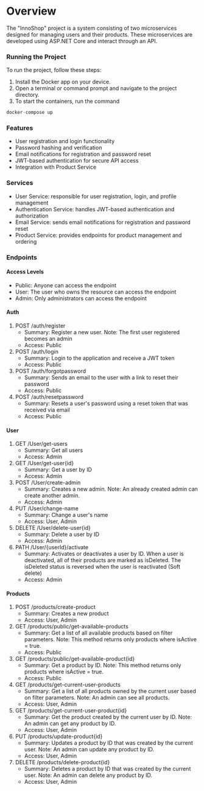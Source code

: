 # Overview

The "InnoShop" project is a system consisting of two microservices designed for managing users and their products. 
These microservices are developed using ASP.NET Core and interact through an API.

### Running the Project

To run the project, follow these steps:
1.	Install the Docker app on your device.
2.	Open a terminal or command prompt and navigate to the project directory.
3.	To start the containers, run the command 
```javascript  
docker-compose up
```

### Features
- User registration and login functionality
- Password hashing and verification 
- Email notifications for registration and password reset
- JWT-based authentication for secure API access
- Integration with Product Service 

### Services
- User Service: responsible for user registration, login, and profile management
- Authentication Service: handles JWT-based authentication and authorization
- Email Service: sends email notifications for registration and password reset
- Product Service: provides endpoints for product management and ordering

### Endpoints

#### Access Levels
- Public: Anyone can access the endpoint
- User: The user who owns the resource can access the endpoint
- Admin: Only administrators can access the endpoint

#### Auth 
1. POST /auth/register
   - Summary: Register a new user. Note: The first user registered becomes an admin
   - Access: Public
2. POST /auth/login
   - Summary: Login to the application and receive a JWT token
   - Access: Public
3. POST /auth/forgotpassword 
   - Summary: Sends an email to the user with a link to reset their password
   - Access: Public
4. POST /auth/resetpassword
   - Summary: Resets a user's password using a reset token that was received via email
   - Access: Public

#### User

1. GET /User/get-users
   - Summary: Get all users
   - Access: Admin
2. GET /User/get-user{id}
   - Summary: Get a user by ID
   - Access: Admin
3. POST /User/create-admin
   - Summary: Creates a new admin. Note: An already created admin can create another admin.
   - Access: Admin
4. PUT /User/change-name
   - Summary: Change a user's name
   - Access: User, Admin
5. DELETE /User/delete-user{id}
   - Summary: Delete a user by ID
   - Access: Admin
6. PATH /User/{userId}/activate
   - Summary: Activates or deactivates a user by ID. When a user is deactivated, all of their products are marked as isDeleted. The isDeleted status is reversed when the user is reactivated (Soft delete)
   - Access: Admin

#### Products

1. POST /products/create-product
   - Summary: Creates a new product
   - Access: User, Admin
2. GET /products/public/get-available-products
   - Summary: Get a list of all available products based on filter parameters. Note: This method returns only products where isActive = true.
   - Access: Public
3. GET /products/public/get-available-product{id}
   - Summary: Get a product by ID. Note: This method returns only products where isActive = true.
   - Access: Public
4. GET /products/get-current-user-products
   - Summary: Get a list of all products owned by the current user based on filter parameters. Note: An admin can see all products.
   - Access: User, Admin
5. GET /products/get-current-user-product{id}
   - Summary: Get the product created by the current user by ID. Note: An admin can get any product by ID.
   - Access: User, Admin
6. PUT /products/update-product{id}
   - Summary: Updates a product by ID that was created by the current user. Note: An admin can update any product by ID.
   - Access: User, Admin
7. DELETE /products/delete-product{id}
   - Summary: Deletes a product by ID that was created by the current user. Note: An admin can delete any product by ID.
   - Access: User, Admin

  
